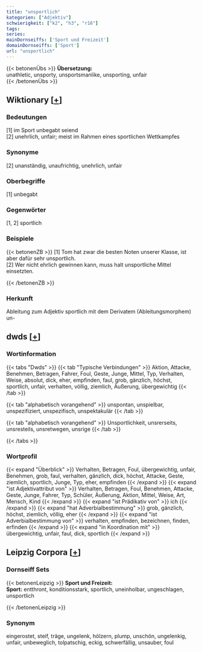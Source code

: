 ```yaml
---
title: "unsportlich"
kategorien: ["Adjektiv"]
schwierigkeit: ["k2", "h3", "r16"]
tags:
series:
mainDornseiffs: ['Sport und Freizeit']
domainDornseiffs: ['Sport']
url: "unsportlich"
---
```


{{< betonenÜbs >}}
**Übersetzung:**  
unathletic, unsporty, unsportsmanlike, unsporting, unfair  
{{< /betonenÜbs >}}

## Wiktionary [[+](https://de.wiktionary.org/wiki/unsportlich)]

### Bedeutungen
[1] im Sport unbegabt seiend  
[2] unehrlich, unfair; meist im Rahmen eines sportlichen Wettkampfes  

### Synonyme
[2] unanständig, unaufrichtig, unehrlich, unfair  

### Oberbegriffe
[1] unbegabt  

### Gegenwörter
[1, 2] sportlich  

### Beispiele
{{< betonenZB >}}
[1] Tom hat zwar die besten Noten unserer Klasse, ist aber dafür sehr unsportlich.  
[2] Wer nicht ehrlich gewinnen kann, muss halt unsportliche Mittel einsetzten.  

{{< /betonenZB >}}
### Herkunft
Ableitung zum Adjektiv sportlich mit dem Derivatem (Ableitungsmorphem) un-  



## dwds [[+](https://www.dwds.de/wb/unsportlich)]

### Wortinformation
{{< tabs "Dwds" >}}
{{< tab "Typische Verbindungen" >}}
Aktion, Attacke, Benehmen, Betragen, Fahrer, Foul, Geste, Junge, Mittel, Typ, Verhalten, Weise, absolut, dick, eher, empfinden, faul, grob, gänzlich, höchst, sportlich, unfair, verhalten, völlig, ziemlich, Äußerung, übergewichtig
{{< /tab >}}

{{< tab "alphabetisch vorangehend" >}}
unspontan, unspielbar, unspezifiziert, unspezifisch, unspektakulär
{{< /tab >}}

{{< tab "alphabetisch vorangehend" >}}
Unsportlichkeit, unsrerseits, unsresteils, unsretwegen, unsrige
{{< /tab >}}

{{< /tabs >}}

### Wortprofil
{{< expand "Überblick" >}} Verhalten, Betragen, Foul, übergewichtig, unfair, Benehmen, grob, faul, verhalten, gänzlich, dick, höchst, Attacke, Geste, ziemlich, sportlich, Junge, Typ, eher, empfinden {{< /expand >}}
{{< expand "ist Adjektivattribut von" >}} Verhalten, Betragen, Foul, Benehmen, Attacke, Geste, Junge, Fahrer, Typ, Schüler, Äußerung, Aktion, Mittel, Weise, Art, Mensch, Kind {{< /expand >}}
{{< expand "ist Prädikativ von" >}} ich {{< /expand >}}
{{< expand "hat Adverbialbestimmung" >}} grob, gänzlich, höchst, ziemlich, völlig, eher {{< /expand >}}
{{< expand "ist Adverbialbestimmung von" >}} verhalten, empfinden, bezeichnen, finden, erfinden {{< /expand >}}
{{< expand "in Koordination mit" >}} übergewichtig, unfair, faul, dick, sportlich {{< /expand >}}

## Leipzig Corpora [[+](https://corpora.uni-leipzig.de/en/res?word=unsportlich&corpusId=deu_newscrawl-public_2018)]

### Dornseiff Sets
{{< betonenLeipzig >}}
**Sport und Freizeit:**  
**Sport:** entthront, konditionsstark, sportlich, uneinholbar, ungeschlagen, unsportlich  

{{< /betonenLeipzig >}}

### Synonym
eingerostet, steif, träge, ungelenk, hölzern, plump, unschön, ungelenkig, unfair, unbeweglich, tolpatschig, eckig, schwerfällig, unsauber, foul

